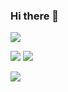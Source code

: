 ### Hi there 👋

<!--
**valktaelen/valktaelen** is a ✨ _special_ ✨ repository because its `README.md` (this file) appears on your GitHub profile.

Here are some ideas to get you started:

- 🔭 I’m currently working on ...
- 🌱 I’m currently learning ...
- 👯 I’m looking to collaborate on ...
- 🤔 I’m looking for help with ...
- 💬 Ask me about ...
- 📫 How to reach me: ...
- 😄 Pronouns: ...
- ⚡ Fun fact: ...
-->
![](http://github-profile-summary-cards.vercel.app/api/cards/profile-details?username=valktaelen&theme=nord_dark) 

![](http://github-profile-summary-cards.vercel.app/api/cards/repos-per-language?username=valktaelen&theme=nord_dark) 
![](http://github-profile-summary-cards.vercel.app/api/cards/stats?username=valktaelen&theme=nord_dark)

![](https://komarev.com/ghpvc/?username=valktaelen)
